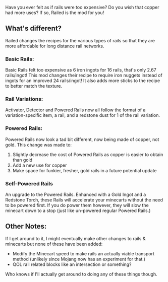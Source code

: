 Have you ever felt as if rails were too expensive? Do you wish that copper had more uses?
If so, Railed is the mod for you!

## What's different?
Railed changes the recipes for the various types of rails so that they are more affordable for long distance rail networks.
### Basic Rails:
Basic Rails felt too expensive as 6 iron ingots for 16 rails, that's only 2.67 rails/ingot!
This mod changes their recipe to require iron nuggets instead of ingots for an improved 24 rails/ingot!
It also adds more sticks to the recipe to better match the texture.
### Rail Variations:
Activator, Detector and Powered Rails now all follow the format of a variation-specific item, a rail, and a redstone dust for 1 of the rail variation.
### Powered Rails:
Powered Rails now look a tad bit different, now being made of copper, not gold. This change was made to:
1. Slightly decrease the cost of Powered Rails as copper is easier to obtain than gold
2. Add a new use for copper
3. Make space for funkier, fresher, gold rails in a future potential update
### Self-Powered Rails
An upgrade to the Powered Rails. Enhanced with a Gold Ingot and a Redstone Torch, these Rails will accelerate your minecarts without the need to be powered first. If you do power them however, they will slow the minecart down to a stop (just like un-powered regular Powered Rails.)

## Other Notes:
If I get around to it, I might eventually make other changes to rails & minecarts but none of these have been added:
- Modify the Minecart speed to make rails an actually viable transport method (unlikely since Mojang now has an experiment for that.)
- QOL rail related blocks like an intersection or something?

Who knows if I'll actually get around to doing any of these things though.
